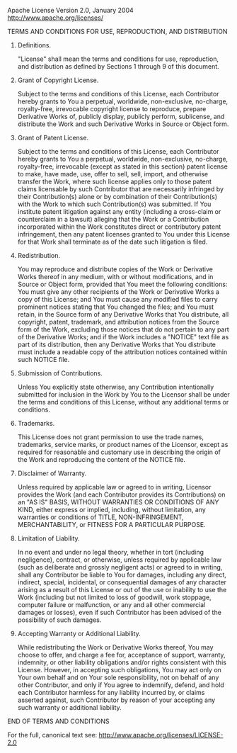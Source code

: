 Apache License
Version 2.0, January 2004
http://www.apache.org/licenses/

TERMS AND CONDITIONS FOR USE, REPRODUCTION, AND DISTRIBUTION

1. Definitions.

   "License" shall mean the terms and conditions for use, reproduction,
   and distribution as defined by Sections 1 through 9 of this document.

2. Grant of Copyright License.

   Subject to the terms and conditions of this License, each Contributor
   hereby grants to You a perpetual, worldwide, non-exclusive, no-charge,
   royalty-free, irrevocable copyright license to reproduce, prepare
   Derivative Works of, publicly display, publicly perform, sublicense,
   and distribute the Work and such Derivative Works in Source or Object
   form.

3. Grant of Patent License.

   Subject to the terms and conditions of this License, each Contributor
   hereby grants to You a perpetual, worldwide, non-exclusive, no-charge,
   royalty-free, irrevocable (except as stated in this section) patent
   license to make, have made, use, offer to sell, sell, import, and
   otherwise transfer the Work, where such license applies only to those
   patent claims licensable by such Contributor that are necessarily
   infringed by their Contribution(s) alone or by combination of their
   Contribution(s) with the Work to which such Contribution(s) was
   submitted. If You institute patent litigation against any entity
   (including a cross-claim or counterclaim in a lawsuit) alleging that
   the Work or a Contribution incorporated within the Work constitutes
   direct or contributory patent infringement, then any patent licenses
   granted to You under this License for that Work shall terminate as of
   the date such litigation is filed.

4. Redistribution.

   You may reproduce and distribute copies of the Work or Derivative
   Works thereof in any medium, with or without modifications, and in
   Source or Object form, provided that You meet the following
   conditions: You must give any other recipients of the Work or
   Derivative Works a copy of this License; and You must cause any
   modified files to carry prominent notices stating that You changed
   the files; and You must retain, in the Source form of any Derivative
   Works that You distribute, all copyright, patent, trademark, and
   attribution notices from the Source form of the Work, excluding those
   notices that do not pertain to any part of the Derivative Works; and
   if the Work includes a "NOTICE" text file as part of its
   distribution, then any Derivative Works that You distribute must
   include a readable copy of the attribution notices contained within
   such NOTICE file.

5. Submission of Contributions.

   Unless You explicitly state otherwise, any Contribution intentionally
   submitted for inclusion in the Work by You to the Licensor shall be
   under the terms and conditions of this License, without any
   additional terms or conditions.

6. Trademarks.

   This License does not grant permission to use the trade names,
   trademarks, service marks, or product names of the Licensor, except
   as required for reasonable and customary use in describing the origin
   of the Work and reproducing the content of the NOTICE file.

7. Disclaimer of Warranty.

   Unless required by applicable law or agreed to in writing, Licensor
   provides the Work (and each Contributor provides its Contributions) on
   an "AS IS" BASIS, WITHOUT WARRANTIES OR CONDITIONS OF ANY KIND,
   either express or implied, including, without limitation, any
   warranties or conditions of TITLE, NON-INFRINGEMENT, MERCHANTABILITY,
   or FITNESS FOR A PARTICULAR PURPOSE.

8. Limitation of Liability.

   In no event and under no legal theory, whether in tort (including
   negligence), contract, or otherwise, unless required by applicable
   law (such as deliberate and grossly negligent acts) or agreed to in
   writing, shall any Contributor be liable to You for damages, including
   any direct, indirect, special, incidental, or consequential damages
   of any character arising as a result of this License or out of the
   use or inability to use the Work (including but not limited to loss
   of goodwill, work stoppage, computer failure or malfunction, or any
   and all other commercial damages or losses), even if such Contributor
   has been advised of the possibility of such damages.

9. Accepting Warranty or Additional Liability.

   While redistributing the Work or Derivative Works thereof, You may
   choose to offer, and charge a fee for, acceptance of support,
   warranty, indemnity, or other liability obligations and/or rights
   consistent with this License. However, in accepting such obligations,
   You may act only on Your own behalf and on Your sole responsibility,
   not on behalf of any other Contributor, and only if You agree to
   indemnify, defend, and hold each Contributor harmless for any liability
   incurred by, or claims asserted against, such Contributor by reason of
   your accepting any such warranty or additional liability.

END OF TERMS AND CONDITIONS

For the full, canonical text see: http://www.apache.org/licenses/LICENSE-2.0
